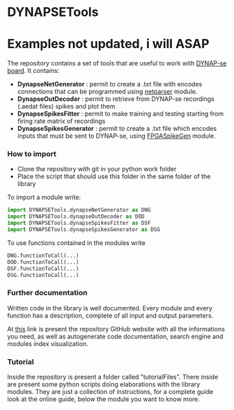 # DYNAPSETools
# Examples not updated, i will ASAP
The repository contains a set of tools that are useful to work with [DYNAP-se board](https://inilabs.com/products/dynap/).
It contains:
  * **DynapseNetGenerator** : permit to create a .txt file with encodes connections that can be programmed using [netparser](https://inilabs.com/support/hardware/user-guide-dynap-se/#h.crkj98n9ian3) module.
  * **DynapseOutDecoder** : permit to retrieve from DYNAP-se recordings (.aedat files) spikes and plot them
  * **DynapseSpikesFitter** : permit to make training and testing starting from firing rate matrix of recordings
  * **DynapseSpikesGenerator** : permit to create a .txt file which encodes inputs that must be sent to DYNAP-se, using [FPGASpikeGen](https://inilabs.com/support/hardware/user-guide-dynap-se/#h.3prdeugulxol) module.
### How to import
* Clone the repository with git in your python work folder
* Place the script that should use this folder in the same folder of the library

To import a module write:
```python
import DYNAPSETools.dynapseNetGenerator as DNG
import DYNAPSETools.dynapseOutDecoder as DOD
import DYNAPSETools.dynapseSpikesFitter as DSF
import DYNAPSETools.dynapseSpikesGenerator as DSG
```
To use functions contained in the modules write
```python
DNG.functionToCall(...)
DOD.functionToCall(...)
DSF.functionToCall(...)
DSG.functionToCall(...)
```

### Further documentation
Written code in the library is well documented. Every module and every function has a description, complete of all input and output parameters.

At [this](https://sanfans.github.io/DYNAPSETools/_build/html/index.html) link is present the repository GitHub website with all the informations you need, as well as autogenerate code documentation, search engine and modules index visualization.

### Tutorial
Inside the repository is present a folder called "tutorialFiles". There inside are present some python scripts doing elaborations with the
library modules. They are just a collection of instructions, for a complete guide look at the online guide, below the module you
want to know more.
